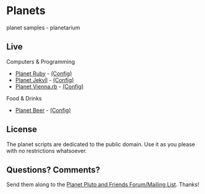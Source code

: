 # Planets

planet samples - planetarium


## Live

Computers & Programming

- [Planet Ruby](http://plutolive.herokuapp.com) - [(Config)](https://github.com/feedreader/planets)
- [Planet Jekyll](http://planetjekyll.herokuapp.com) - [(Config)](https://github.com/feedreader/planet-jeylll)
- [Planet Vienna.rb](http://viennarb.herokuapp.com) - [(Config)](https://github.com/vienna-rb/planet)

Food & Drinks

- [Planet Beer](http:://planetbeer.herokuapp.com) - [(Config)](https://github.com/openbeer/planet)




## License

The planet scripts are dedicated to the public domain.
Use it as you please with no restrictions whatsoever.

## Questions? Comments?

Send them along to the [Planet Pluto and Friends Forum/Mailing List](http://groups.google.com/group/feedreader).
Thanks!
